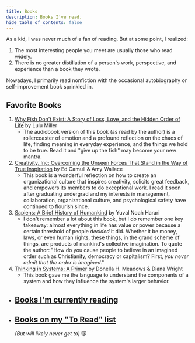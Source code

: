 ```yaml
---
title: Books
description: Books I've read.
hide_table_of_contents: false
---
```


As a kid, I was never much of a fan of reading. But at some point, I realized:

1. The most interesting people you meet are usually those who read widely.
2. There is no greater distillation of a person's work, perspective, and experience than a book they wrote.

Nowadays, I primarily read nonfiction with the occasional autobiography or self-improvement book sprinkled in.

## Favorite Books

1. [Why Fish Don't Exist: A Story of Loss, Love, and the Hidden Order of Life](https://www.goodreads.com/book/show/50887097-why-fish-don-t-exist) by Lulu Miller
   - The audiobook version of this book (as read by the author) is a rollercoaster of emotion and a profound reflection on the chaos of life, finding meaning in everyday experience, and the things we hold to be true. Read it and "give up the fish" may become your new mantra.
2. [Creativity, Inc: Overcoming the Unseen Forces That Stand in the Way of True Inspiration](https://www.goodreads.com/book/show/18077903-creativity-inc) by Ed Camull & Amy Wallace
   - This book is a wonderful reflection on how to create an organizational culture that inspires creativity, solicits great feedback, and empowers its members to do exceptional work. I read it soon after graduating undergrad and my interests in management, collaboration, organizational culture, and psychological safety have continued to flourish since.
3. [Sapiens: A Brief History of Humankind](https://www.goodreads.com/book/show/23692271-sapiens) by Yuval Noah Harari
   - I don't remember a lot about this book, but I do remember one key takeaway: almost everything in life has value or power because a certain threshold of people _decided_ it did. Whether it be money, laws, or even human rights, these things, in the grand scheme of things, are products of mankind's collective imagination. To quote the author: "How do you cause people to believe in an imagined order such as Christianity, democracy or capitalism? First, _you never admit that the order is imagined_."
4. [Thinking in Systems: A Primer](https://www.goodreads.com/book/show/3828902-thinking-in-systems) by Donella H. Meadows & Diana Wright
   - This book gave me the language to understand the components of a system and how they influence the system's larger behavior.

- ## [Books I'm currently reading](https://www.goodreads.com/review/list/91823259-quinn-mchugh?shelf=currently-reading)

- ## [Books on my "To Read" list](https://www.goodreads.com/review/list/91823259-quinn-mchugh?shelf=to-read)
  _(But will likely never get to)_ 😿
